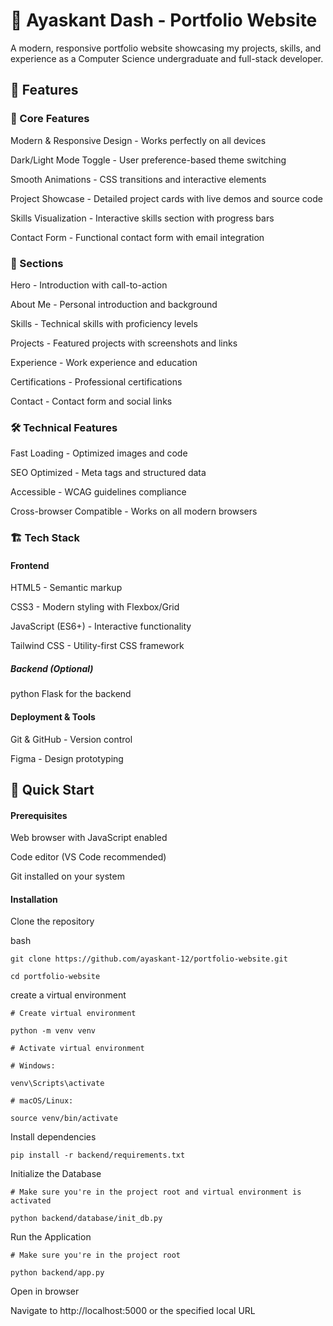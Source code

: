 # 🚀 Ayaskant Dash - Portfolio Website
A modern, responsive portfolio website showcasing my projects, skills, and experience as a Computer Science undergraduate and full-stack developer.

## 🎯 Features
### 🌟 Core Features
Modern & Responsive Design - Works perfectly on all devices

Dark/Light Mode Toggle - User preference-based theme switching

Smooth Animations - CSS transitions and interactive elements

Project Showcase - Detailed project cards with live demos and source code

Skills Visualization - Interactive skills section with progress bars

Contact Form - Functional contact form with email integration

### 📱 Sections
Hero - Introduction with call-to-action

About Me - Personal introduction and background

Skills - Technical skills with proficiency levels

Projects - Featured projects with screenshots and links

Experience - Work experience and education

Certifications - Professional certifications

Contact - Contact form and social links

### 🛠 Technical Features
Fast Loading - Optimized images and code

SEO Optimized - Meta tags and structured data

Accessible - WCAG guidelines compliance

Cross-browser Compatible - Works on all modern browsers

### 🏗 Tech Stack
#### Frontend
HTML5 - Semantic markup

CSS3 - Modern styling with Flexbox/Grid

JavaScript (ES6+) - Interactive functionality

Tailwind CSS - Utility-first CSS framework

##### Backend (Optional)
python Flask for the backend

#### Deployment & Tools
Git & GitHub - Version control

Figma - Design prototyping

## 🚀 Quick Start
#### Prerequisites
Web browser with JavaScript enabled

Code editor (VS Code recommended)

Git installed on your system

#### Installation
Clone the repository

bash

```git clone https://github.com/ayaskant-12/portfolio-website.git ```

```cd portfolio-website```

create a virtual environment

```# Create virtual environment```

```python -m venv venv```

```# Activate virtual environment```

```# Windows:```

```venv\Scripts\activate```

```# macOS/Linux:```

```source venv/bin/activate```

Install dependencies

```pip install -r backend/requirements.txt```

Initialize the Database

```# Make sure you're in the project root and virtual environment is activated```

```python backend/database/init_db.py```

Run the Application

```# Make sure you're in the project root```

```python backend/app.py```

Open in browser

Navigate to http://localhost:5000 or the specified local URL
